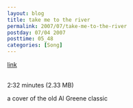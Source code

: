 ```yaml
---
layout: blog
title: take me to the river
permalink: 2007/07/take-me-to-the-river
postday: 07/04 2007
posttime: 05_48
categories: [Song]
---
```


<a href="http://kristeraxel.com/media/vault/takemetotheriver_128.mp3">link</a>

<br />2:32 minutes (2.33 MB)<p>a cover of the old Al Greene classic</p>
